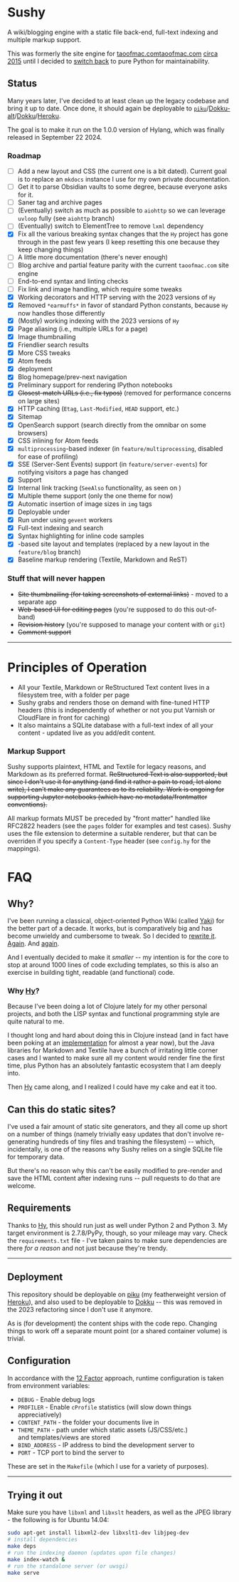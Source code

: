 # Sushy

A wiki/blogging engine with a static file back-end, full-text indexing and multiple markup support.

This was formerly the site engine for [taoofmac.com](https://taoofmac.com)[taoofmac.com](https://taoofmac.com) [circa 2015](https://taoofmac.com/space/blog/2015/02/01/1930) until I decided to [switch back](https://taoofmac.com/space/blog/2018/07/08/1330) to pure Python for maintainability.

## Status

Many years later, I've decided to at least clean up the legacy codebase and bring it up to date. Once done, it should again be deployable to [`piku`][piku]/[Dokku-alt][da]/[Dokku][dokku]/[Heroku][heroku].

The goal is to make it run on the 1.0.0 version of Hylang, which was finally released in September 22 2024.

### Roadmap

- [ ] Add a new layout and CSS (the current one is a bit dated). Current goal is to replace an `mkdocs` instance I use for my own private documentation.
- [ ] Get it to parse Obsidian vaults to some degree, because everyone asks for it.
- [ ] Saner tag and archive pages
- [ ] (Eventually) switch as much as possible to `aiohttp` so we can leverage `uvloop` fully (see `aiohttp` branch)
- [ ] (Eventually) switch to ElementTree to remove `lxml` dependency
- [x] Fix all the various breaking syntax changes that the `Hy` project has gone through in the past few years (I keep resetting this one because they keep changing things)
- [ ] A little more documentation (there's never enough)
- [ ] Blog archive and partial feature parity with the current `taoofmac.com` site engine
- [ ] End-to-end syntax and linting checks
- [ ] Fix link and image handling, which require some tweaks
- [x] Working decorators and HTTP serving with the 2023 versions of `Hy`
- [x] Removed `*earmuffs*` in favor of standard Python constants, because `Hy` now handles those differently
- [x] (Mostly) working indexing with the 2023 versions of `Hy`
- [x] Page aliasing (i.e., multiple URLs for a page)
- [x] Image thumbnailing
- [x] Friendlier search results
- [x] More CSS tweaks
- [x] Atom feeds
- [x]  deployment
- [x] Blog homepage/prev-next navigation
- [x] Preliminary support for rendering IPython notebooks
- [x] <strike>Closest-match URLs (i.e., fix typos)</strike> (removed for performance concerns on large sites)
- [x] HTTP caching (`Etag`, `Last-Modified`, `HEAD` support, etc.)
- [x] Sitemap
- [x] OpenSearch support (search directly from the omnibar on some browsers)
- [x] CSS inlining for Atom feeds
- [x] `multiprocessing`-based indexer (in `feature/multiprocessing`, disabled for ease of profiling)
- [x] SSE (Server-Sent Events) support (in `feature/server-events`) for notifying visitors a page has changed
- [x]  Support
- [x] Internal link tracking (`SeeAlso` functionality, as seen on )
- [x] Multiple theme support (only the one theme for now)
- [x] Automatic insertion of image sizes in `img` tags
- [x] Deployable under 
- [x] Run under  using `gevent` workers
- [x] Full-text indexing and search
- [x] Syntax highlighting for inline code samples
- [x] -based site layout and templates (replaced by a new layout in the `feature/blog` branch)
- [x] Baseline markup rendering (Textile, Markdown and ReST)

### Stuff that will never happen

- ~~Site thumbnailing (for taking screenshots of external links)~~ - moved to a separate app
- ~~Web-based UI for editing pages~~ (you're supposed to do this out-of-band)
- ~~Revision history~~ (you're supposed to manage your content with  or `git`)
- ~~Comment support~~

***

# Principles of Operation

- All your Textile, Markdown or ReStructured Text content lives in a filesystem tree, with a folder per page
- Sushy grabs and renders those on demand with fine-tuned HTTP headers (this is independently of whether or not you put Varnish or CloudFlare in front for caching)
- It also maintains a SQLite database with a full-text index of all your content - updated live as you add/edit content.

### Markup Support

Sushy supports plaintext, HTML and Textile for legacy reasons, and Markdown as its preferred format. <strike>ReStructured Text is also supported, but since I don't use it for anything (and find it rather a pain to read, let alone write), I can't make any guarantees as to its reliability. Work is ongoing for supporting Jupyter notebooks (which have no metadata/frontmatter conventions).</strike>

All markup formats MUST be preceded by "front matter" handled like RFC2822 headers (see the `pages` folder for examples and test cases). Sushy uses the file extension to determine a suitable renderer, but that can be overriden if you specify a `Content-Type` header (see `config.hy` for the mappings).

# FAQ

## Why?

I've been running a classical, object-oriented Python Wiki (called [Yaki][y]) for the better part of a decade. It works, but is comparatively big and has become unwieldy and cumbersome to tweak. So I decided to [rewrite it][tng]. [Again][gae]. And [again][clj].

And I eventually decided to make it *smaller* -- my intention is for the core to stop at around 1000 lines of code excluding templates, so this is also an exercise in building tight, readable (and functional) code.

### Why [Hy][hy]?

Because I've been doing a lot of Clojure lately for my other personal projects, and both the LISP syntax and functional programming style are quite natural to me.

I thought long and hard about doing this in Clojure instead (and in fact have been poking at an [implementation][clj] for almost a year now), but the Java libraries for Markdown and Textile have a bunch of irritating little corner cases and I wanted to make sure all my content would render fine the first time, plus Python has an absolutely fantastic ecosystem that I am deeply into.

Then [Hy][hy] came along, and I realized I could have my cake and eat it too.

## Can this do static sites?

I've used a fair amount of static site generators, and they all come up short on a number of things (namely trivially easy updates that don't involve re-generating hundreds of tiny files and trashing the filesystem) -- which, incidentally, is one of the reasons why Sushy relies on a single SQLite file for temporary data.

But there's no reason why this can't be easily modified to pre-render and save the HTML content after indexing runs -- pull requests to do that are welcome.

## Requirements

Thanks to [Hy][hy], this should run just as well under Python 2 and Python 3. My target environment is 2.7.8/PyPy, though, so your mileage may vary. Check the `requirements.txt` file - I've taken pains to make sure dependencies are there _for a reason_ and not just because they're trendy.

***

## Deployment

This repository should be deployable on [piku][piku] (my featherweight version of [Heroku][heroku]), and also used to be deployable to [Dokku][dokku] -- this was removed in the 2023 refactoring since I don't use it anymore.

As is (for development) the content ships with the code repo. Changing things to work off a separate mount point (or a shared container volume) is trivial.

## Configuration

In accordance with the [12 Factor][12] approach, runtime configuration is taken from environment variables:

- `DEBUG`        - Enable debug logs
- `PROFILER`     - Enable `cProfile` statistics (will slow down things appreciatively)
- `CONTENT_PATH` - the folder your documents live in
- `THEME_PATH`   - path under which static assets (JS/CSS/etc.)  
  and templates/views are stored
- `BIND_ADDRESS` - IP address to bind the development server to
- `PORT` - TCP port to bind the server to

These are set in the `Makefile` (which I use for a variety of purposes).

***

## Trying it out

Make sure you have `libxml` and `libxslt` headers, as well as the JPEG library - the following is for Ubuntu 14.04:

```bash
sudo apt-get install libxml2-dev libxslt1-dev libjpeg-dev
# install dependencies
make deps
# run the indexing daemon (updates upon file changes)
make index-watch &
# run the standalone server (or uwsgi)
make serve
```

[piku]: https://github.com/rcarmo/piku
[heroku]: https://www.heroku.com/
[da]: http://dokku-alt.github.io
[dokku]: https://github.com/progrium/dokku
[fig]: http://www.fig.sh
[12]: http://12factor.net/
[hy]: http://hylang.org
[y]: https://github.com/rcarmo/Yaki
[tng]: https://github.com/rcarmo/yaki-tng
[gae]: https://github.com/rcarmo/yaki-gae
[clj]: https://github.com/rcarmo/yaki-clj
[ink]: http://ink.sapo.pt
[uwsgi]: https://github.com/unbit/uwsgi
[db]: http://www.dropbox.com
[nr]: http://www.newrelic.com
